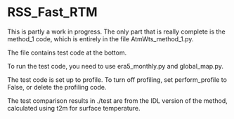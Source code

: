 ﻿# RSS_Fast_RTM
This is partly a work in progress.  The only part that is really complete is the method_1 code, which is entirely in the file
AtmWts_method_1.py.  

The file contains test code at the bottom.

To run the test code, you need to use era5_monthly.py and global_map.py.

The test code is set up to profile.  To turn off profiling, set perform_profile to False, or delete the profiling code.

The test comparison results in ./test are from the IDL version of the method, calculated using t2m for surface temperature.
